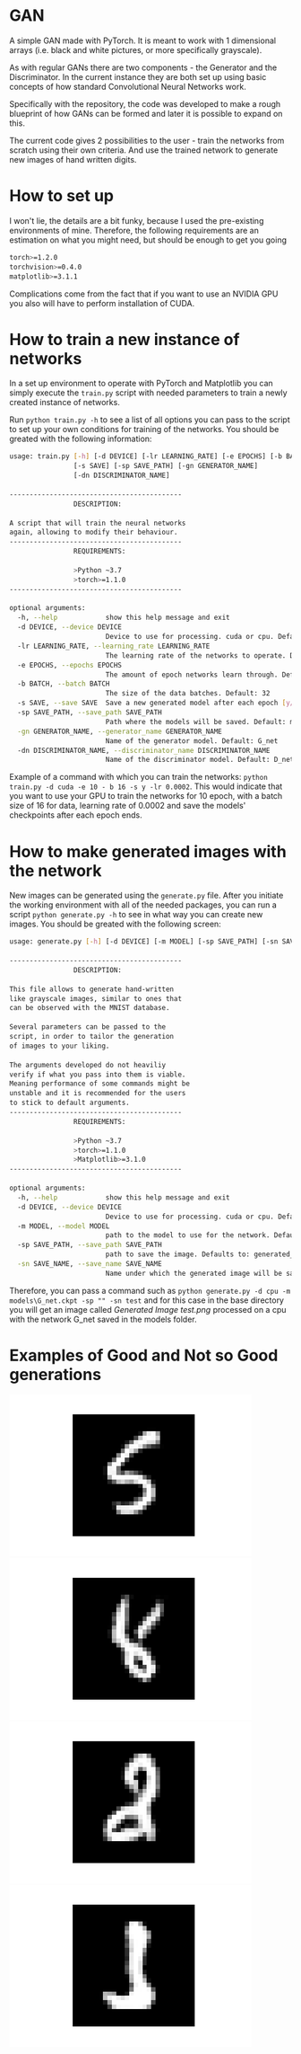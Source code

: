 # GAN
A simple GAN made with PyTorch. It is meant to work with 1 dimensional arrays
(i.e. black and white pictures, or more specifically grayscale).

As with regular GANs there are two components - the Generator and the Discriminator.
In the current instance they are both set up using basic concepts of how standard
Convolutional Neural Networks work.

Specifically with the repository, the code was developed to make a rough blueprint
of how GANs can be formed and later it is possible to expand on this.

The current code gives 2 possibilities to the user - train the networks from scratch
using their own criteria. And use the trained network to generate new images of
hand written digits.

# How to set up

I won't lie, the details are a bit funky, because I used the pre-existing environments
of mine. Therefore, the following requirements are an estimation on what you might
need, but should be enough to get you going

```bash
torch>=1.2.0
torchvision>=0.4.0
matplotlib>=3.1.1
```
Complications come from the fact that if you want to use an NVIDIA GPU you also
will have to perform installation of CUDA.

# How to train a new instance of networks

In a set up environment to operate with PyTorch and Matplotlib you can simply
execute the `train.py` script with needed parameters to train a newly created
instance of networks.

Run `python train.py -h` to see a list of all options you can pass to the
script to set up your own conditions for training of the networks. You should
be greated with the following information:

```bash
usage: train.py [-h] [-d DEVICE] [-lr LEARNING_RATE] [-e EPOCHS] [-b BATCH]
                [-s SAVE] [-sp SAVE_PATH] [-gn GENERATOR_NAME]
                [-dn DISCRIMINATOR_NAME]

-------------------------------------------
                DESCRIPTION:

A script that will train the neural networks
again, allowing to modify their behaviour.
-------------------------------------------
                REQUIREMENTS:

                >Python ~3.7
                >torch>=1.1.0
-------------------------------------------

optional arguments:
  -h, --help            show this help message and exit
  -d DEVICE, --device DEVICE
                        Device to use for processing. cuda or cpu. Defaults to cpu
  -lr LEARNING_RATE, --learning_rate LEARNING_RATE
                        The learning rate of the networks to operate. Default: 0.0002
  -e EPOCHS, --epochs EPOCHS
                        The amount of epoch networks learn through. Default: 5
  -b BATCH, --batch BATCH
                        The size of the data batches. Default: 32
  -s SAVE, --save SAVE  Save a new generated model after each epoch [y/n]. Default: y
  -sp SAVE_PATH, --save_path SAVE_PATH
                        Path where the models will be saved. Default: models\
  -gn GENERATOR_NAME, --generator_name GENERATOR_NAME
                        Name of the generator model. Default: G_net
  -dn DISCRIMINATOR_NAME, --discriminator_name DISCRIMINATOR_NAME
                        Name of the discriminator model. Default: D_net
```

Example of a command with which you can train the networks: `python train.py -d cuda -e 10 - b 16
-s y -lr 0.0002`. This would indicate that you want to use your GPU to train the
networks for 10 epoch, with a batch size of 16 for data, learning rate of 0.0002 and
save the models' checkpoints after each epoch ends.

# How to make generated images with the network

New images can be generated using the `generate.py` file. After you initiate
the working environment with all of the needed packages, you can run a script
`python generate.py -h` to see in what way you can create new images. You
should be greated with the following screen:

```bash
usage: generate.py [-h] [-d DEVICE] [-m MODEL] [-sp SAVE_PATH] [-sn SAVE_NAME]

-------------------------------------------
                DESCRIPTION:

This file allows to generate hand-written
like grayscale images, similar to ones that
can be observed with the MNIST database.

Several parameters can be passed to the
script, in order to tailor the generation
of images to your liking.

The arguments developed do not heaviliy
verify if what you pass into them is viable.
Meaning performance of some commands might be
unstable and it is recommended for the users
to stick to default arguments.
-------------------------------------------
                REQUIREMENTS:

                >Python ~3.7
                >torch>=1.1.0
                >Matplotlib>=3.1.0
-------------------------------------------

optional arguments:
  -h, --help            show this help message and exit
  -d DEVICE, --device DEVICE
                        Device to use for processing. cuda or cpu. Defaults to cpu
  -m MODEL, --model MODEL
                        path to the model to use for the network. Defaults to: models\G_conv.ckpt
  -sp SAVE_PATH, --save_path SAVE_PATH
                        path to save the image. Defaults to: generated_examples\
  -sn SAVE_NAME, --save_name SAVE_NAME
                        Name under which the generated image will be saved. Defaults to TIME and will save with the date and time of the image generation
```

Therefore, you can pass a command such as `python generate.py -d cpu -m models\G_net.ckpt
-sp "" -sn test` and  for this case in the base directory you will get an image
called _Generated Image test.png_ processed on a cpu with the network G_net saved
in the models folder.

# Examples of Good and Not so Good generations

![](https://github.com/Si-ja/GAN/blob/f4466dbe8551b199fc60c3bf1d98b0fa74824109/generated_examples/Generated%20Image%20at%2014_03_2021%2017_28_24.png "Clear 5")
![](https://github.com/Si-ja/GAN/blob/9be228c5bb1e55c146e83cf6c38d0f1072eeb793/generated_examples/Generated%20Image%20at%2014_03_2021%2017_28_28.png "Appears to be 8")
![](https://github.com/Si-ja/GAN/blob/9be228c5bb1e55c146e83cf6c38d0f1072eeb793/generated_examples/Generated%20Image%20at%2014_03_2021%2017_28_23.png "Fancy 2 or messed up 8")
![](https://github.com/Si-ja/GAN/blob/0837f111b30bdde172792698eff0b1c77c6347d5/generated_examples/Generated%20Image%20at%2014_03_2021%2017_28_20.png "Hells' Spawn")
